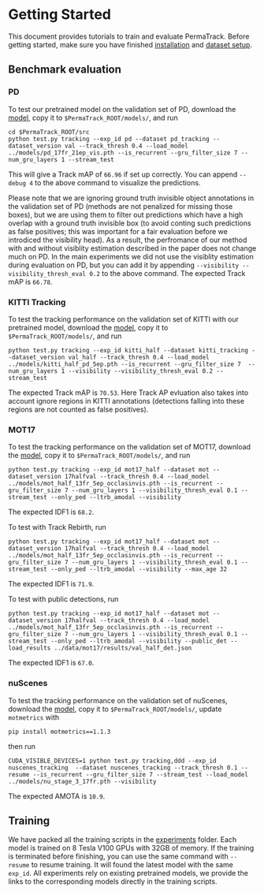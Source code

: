 # Getting Started

This document provides tutorials to train and evaluate PermaTrack. Before getting started, make sure you have finished [installation](INSTALL.md) and [dataset setup](DATA.md).

## Benchmark evaluation

### PD

To test our pretrained model on the validation set of PD, download the [model](https://s3.console.aws.amazon.com/s3/object/tri-ml-public?region=us-east-1&prefix=github/permatrack/pd_17fr_21ep_vis.pth), copy it to `$PermaTrack_ROOT/models/`, and run

~~~
cd $PermaTrack_ROOT/src
python test.py tracking --exp_id pd --dataset pd_tracking --dataset_version val --track_thresh 0.4 --load_model ../models/pd_17fr_21ep_vis.pth --is_recurrent --gru_filter_size 7 --num_gru_layers 1 --stream_test
~~~

This will give a Track mAP of `66.96` if set up correctly. You can append `--debug 4` to the above command to visualize the predictions.

Please note that we are ignoring ground truth invisible object annotations in the validation set of PD (methods are not penalized for missing those boxes), but we are using them to filter out predictions which have a high overlap with a ground truth invisible box (to avoid conting such predictions as false positives; this was important for a fair evaluation before we introdiced the visibility head). As a result, the perfromance of our method with and without visiblity estimation described in the paper does not change much on PD. In the main experiments we did not use the visiblity estimation during evaluation on PD, but you can add it by appending `--visibility --visibility_thresh_eval 0.2` to the above command. The expected Track mAP is `66.78`.

### KITTI Tracking

To test the tracking performance on the validation set of KITTI with our pretrained model, download the [model](https://s3.console.aws.amazon.com/s3/object/tri-ml-public?region=us-east-1&prefix=github/permatrack/kitti_half_pd_5ep.pth), copy it to `$PermaTrack_ROOT/models/`, and run

~~~
python test.py tracking --exp_id kitti_half --dataset kitti_tracking --dataset_version val_half --track_thresh 0.4 --load_model ../models/kitti_half_pd_5ep.pth --is_recurrent --gru_filter_size 7  --num_gru_layers 1 --visibility --visibility_thresh_eval 0.2 --stream_test
~~~

The expected Track mAP is `70.53`. Here Track AP evluation also takes into account ignore regions in KITTI annotations (detections falling into these regions are not counted as false positives).

### MOT17

To test the tracking performance on the validation set of MOT17, download the [model](https://s3.console.aws.amazon.com/s3/object/tri-ml-public?region=us-east-1&prefix=github/permatrack/mot_half.pth), copy it to `$PermaTrack_ROOT/models/`, and run

~~~
python test.py tracking --exp_id mot17_half --dataset mot --dataset_version 17halfval --track_thresh 0.4 --load_model ../models/mot_half_13fr_5ep_occlasinvis.pth --is_recurrent --gru_filter_size 7 --num_gru_layers 1 --visibility_thresh_eval 0.1 --stream_test --only_ped --ltrb_amodal --visibility
~~~

The expected IDF1 is `68.2`.

To test with Track Rebirth, run

~~~
python test.py tracking --exp_id mot17_half --dataset mot --dataset_version 17halfval --track_thresh 0.4 --load_model ../models/mot_half_13fr_5ep_occlasinvis.pth --is_recurrent --gru_filter_size 7 --num_gru_layers 1 --visibility_thresh_eval 0.1 --stream_test --only_ped --ltrb_amodal --visibility --max_age 32
~~~

The expected IDF1 is `71.9`.

To test with public detections, run

~~~
python test.py tracking --exp_id mot17_half --dataset mot --dataset_version 17halfval --track_thresh 0.4 --load_model ../models/mot_half_13fr_5ep_occlasinvis.pth --is_recurrent --gru_filter_size 7 --num_gru_layers 1 --visibility_thresh_eval 0.1 --stream_test --only_ped --ltrb_amodal --visibility --public_det --load_results ../data/mot17/results/val_half_det.json
~~~

The expected IDF1 is `67.0`.

### nuScenes

To test the tracking performance on the validation set of nuScenes, download the [model](https://s3.console.aws.amazon.com/s3/object/tri-ml-public?region=us-east-1&prefix=github/permatrack/nu_stage_3_17fr.pth), copy it to `$PermaTrack_ROOT/models/`, update `motmetrics` with

~~~
pip install motmetrics==1.1.3
~~~

then run

~~~
CUDA_VISIBLE_DEVICES=1 python test.py tracking,ddd --exp_id nuscenes_tracking  --dataset nuscenes_tracking --track_thresh 0.1 --resume --is_recurrent --gru_filter_size 7 --stream_test --load_model ../models/nu_stage_3_17fr.pth --visibility
~~~

The expected AMOTA is `10.9`.

## Training
We have packed all the training scripts in the [experiments](../experiments) folder.
Each model is trained on 8 Tesla V100 GPUs with 32GB of memory.
If the training is terminated before finishing, you can use the same command with `--resume` to resume training. It will found the latest model with the same `exp_id`.
All experiments rely on existing pretrained models, we provide the links to the corresponding models directly in the training scripts.
